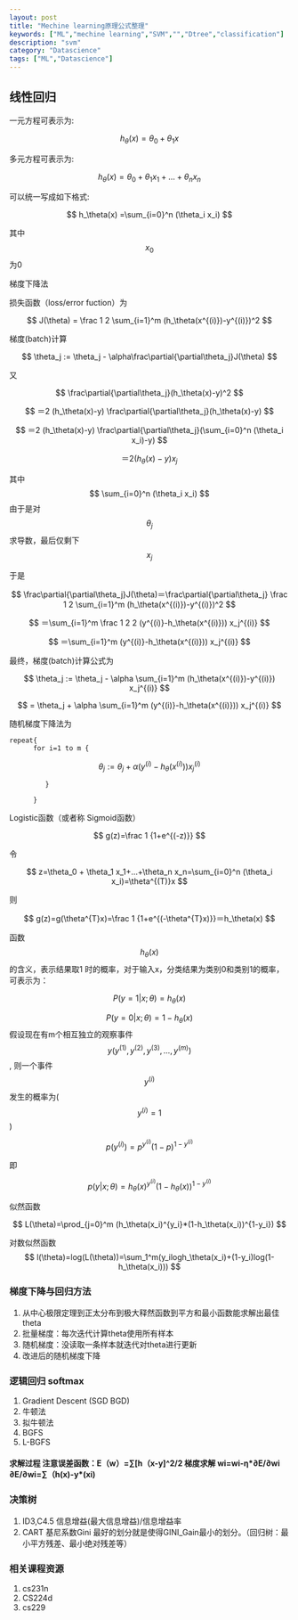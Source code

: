 ```yaml
---
layout: post
title: "Mechine learning原理公式整理"
keywords: ["ML","mechine learning","SVM","","Dtree","classification"]
description: "svm"
category: "Datascience"
tags: ["ML","Datascience"]
---
```


## 线性回归

一元方程可表示为:
  
$$ 
h_\theta(x)=\theta_0 + \theta_1 x
$$ 

多元方程可表示为:

$$ 
h_\theta(x)=\theta_0 + \theta_1 x_1+...+\theta_n x_n
$$ 

可以统一写成如下格式:

$$
h_\theta(x) =\sum_{i=0}^n (\theta_i x_i)
$$

其中$$x_0$$为0

梯度下降法

损失函数（loss/error fuction）为

$$
J(\theta) = \frac 1 2 \sum_{i=1}^m (h_\theta(x^{(i)})-y^{(i)})^2
$$

梯度(batch)计算

$$
\theta_j := \theta_j - \alpha\frac\partial{\partial\theta_j}J(\theta)
$$

又

$$
 \frac\partial{\partial\theta_j}(h_\theta(x)-y)^2
$$

$$
＝2  (h_\theta(x)-y) \frac\partial{\partial\theta_j}(h_\theta(x)-y)
$$

$$
＝2 (h_\theta(x)-y) \frac\partial{\partial\theta_j}(\sum_{i=0}^n (\theta_i x_i)-y)
$$
 
$$
＝2 (h_\theta(x)-y) x_j
$$

其中
$$
\sum_{i=0}^n (\theta_i x_i)
$$
由于是对
$$
\theta_j
$$
求导数，最后仅剩下
$$
x_j
$$

于是

$$
\frac\partial{\partial\theta_j}J(\theta)＝\frac\partial{\partial\theta_j} \frac 1 2 \sum_{i=1}^m (h_\theta(x^{(i)})-y^{(i)})^2
$$

$$
＝\sum_{i=1}^m \frac 1 2 2 (y^{(i)}-h_\theta(x^{(i)})) x_j^{(i)}
$$

$$
＝\sum_{i=1}^m  (y^{(i)}-h_\theta(x^{(i)})) x_j^{(i)}
$$

最终，梯度(batch)计算公式为

$$
\theta_j := \theta_j - \alpha \sum_{i=1}^m (h_\theta(x^{(i)})-y^{(i)}) x_j^{(i)}
$$

$$
= \theta_j + \alpha \sum_{i=1}^m (y^{(i)}-h_\theta(x^{(i)})) x_j^{(i)}
$$

随机梯度下降法为

```
repeat{
      for i=1 to m {
```      
$$
\theta_j := \theta_j + \alpha (y^{(i)}-h_\theta(x^{(i)})) x_j^{(i)}
$$    

```
         }
      
      }
```

Logistic函数（或者称 Sigmoid函数）

$$
g(z)=\frac 1 {1+e^{(-z)}}
$$

令

$$
z=\theta_0 + \theta_1 x_1+...+\theta_n x_n=\sum_{i=0}^n (\theta_i x_i)=\theta^{(T)}x
$$

则

$$
g(z)=g(\theta^{T}x)=\frac 1 {1+e^{(-\theta^{T}x)}}＝h_\theta(x)
$$

函数$$h_\theta(x)$$的含义，表示结果取1 时的概率，对于输入x，分类结果为类别0和类别1的概率，可表示为：

$$
P(y=1|x;\theta)=h_\theta(x)
$$

$$
P(y=0|x;\theta)=1-h_\theta(x)
$$
假设现在有m个相互独立的观察事件$$y(y^{(1)},y^{(2)},y^{(3)},...,y^{(m)})$$,  则一个事件$$y^{(i)}$$发生的概率为($$y^{(i)}=1$$)

$$
p(y^{(i)})=p^{y^{(i)}} {(1-p)}^{1-y^{(i)}}
$$

即

$$
p(y|x;\theta)=h_\theta(x)^{y^{(i)}}(1-h_\theta(x))^{1-y^{(i)}}
$$

似然函数

$$
L(\theta)=\prod_{j=0}^m (h_\theta(x_i)^{y_i}*(1-h_\theta(x_i))^{1-y_i})
$$

 对数似然函数
$$
l(\theta)=log(L(\theta))=\sum_1^m(y_ilogh_\theta(x_i)+(1-y_i)log(1-h_\theta(x_i)))
$$


### 梯度下降与回归方法

>
1. 从中心极限定理到正太分布到极大释然函数到平方和最小函数能求解出最佳theta
2. 批量梯度：每次迭代计算theta使用所有样本
3. 随机梯度：没读取一条样本就迭代对theta进行更新
4. 改进后的随机梯度下降



### 逻辑回归 softmax

>
1. Gradient Descent (SGD BGD)
2. 牛顿法
3. 拟牛顿法
4. BGFS
5. L-BGFS

#### 求解过程 注意误差函数：E（w）=∑[h（x-y]^2/2   梯度求解   wi=wi-η*∂E/∂wi  ∂E/∂wi=∑（h(x)-y*(xi)

### 决策树

>
1. ID3,C4.5  信息增益(最大信息增益)/信息增益率 
2. CART  基尼系数Gini 最好的划分就是使得GINI_Gain最小的划分。（回归树：最小平方残差、最小绝对残差等）



### 相关课程资源

>
1. cs231n
2. CS224d
3. cs229
